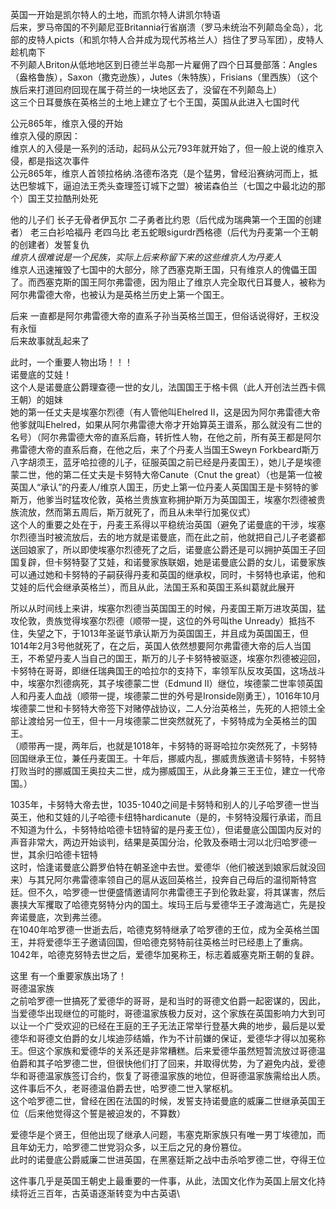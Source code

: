 英国一开始是凯尔特人的土地，而凯尔特人讲凯尔特语\
后来，罗马帝国的不列颠尼亚Britannia行省崩溃（罗马未统治不列颠岛全岛），北部的皮特人picts（和凯尔特人合并成为现代苏格兰人）挡住了罗马军团），皮特人趁机南下\
不列颠人Briton从低地地区到日德兰半岛那一片雇佣了四个日耳曼部落：Angles（盎格鲁族），Saxon（撒克逊族），Jutes（朱特族），Frisians（里西族）（这个族后来打道回府回现在属于荷兰的一块地区去了，没留在不列颠岛上）\
这三个日耳曼族在英格兰的土地上建立了七个王国，英国从此进入七国时代

公元865年，维京入侵的开始\
维京入侵的原因：\
维京人的入侵是一系列的活动，起码从公元793年就开始了，但一般上说的维京入侵，都是指这次事件\
公元865年，维京人首领拉格纳.洛德布洛克（是个猛男，曾经沿赛纳河而上，抵达巴黎城下，逼迫法王秃头查理签订城下之盟）被诺森伯兰（七国之中最北边的那个）国王艾拉酷刑处死

他的儿子们 长子无骨者伊瓦尔 二子勇者比约恩（后代成为瑞典第一个王国的创建者）  老三白衫哈福丹 老四乌比 老五蛇眼sigurdr西格德（后代为丹麦第一个王朝的创建者）发誓复仇\
*维京人很难说是一个民族，实际上后来称留下来的这些维京人为丹麦人*\
维京人迅速摧毁了七国中的大部分，除了西塞克斯王国，只有维京人的傀儡王国了。而西塞克斯的国王阿尔弗雷德，因为阻止了维京人完全取代日耳曼人，被称为阿尔弗雷德大帝，也被认为是英格兰历史上第一个国王。

后来 一直都是阿尔弗雷德大帝的直系子孙当英格兰国王，但俗话说得好，王权没有永恒\
后来故事就乱起来了

此时，一个重要人物出场！！！\
诺曼底的艾娃！\
这个人是诺曼底公爵理查德一世的女儿，法国国王于格卡佩（此人开创法兰西卡佩王朝）的姐妹\
她的第一任丈夫是埃塞尔烈德（有人管他叫Ehelred II，这是因为阿尔弗雷德大帝他爹就叫Ehelred，如果从阿尔弗雷德大帝才开始算英王谱系，那么就没有二世的名号）（阿尔弗雷德大帝的直系后裔，转折性人物，在他之前，所有英王都是阿尔弗雷德大帝的直系后裔，在他之后，来了个丹麦人当国王Sweyn Forkbeard斯万八字胡须王，蓝牙哈拉德的儿子，征服英国之前已经是丹麦国王），她儿子是埃德蒙二世，他的第二任丈夫是卡努特大帝Canute（Cnut the great）（也是第一位被英国人“承认”的丹麦人/维京人国王，历史上第一位丹麦人英国国王是卡努特的爹斯万，他爹当时猛攻伦敦，英格兰贵族宣称拥护斯万为英国国王，埃塞尔烈德被贵族流放，然而第五周后，斯万就死了，而且从未举行加冕仪式）\
这个人的重要之处在于，丹麦王系得以平稳统治英国（避免了诺曼底的干涉，埃塞尔烈德当时被流放后，去的地方就是诺曼底，而在此之前，他就把自己儿子老婆都送回娘家了，所以即使埃塞尔烈德死了之后，诺曼底公爵还是可以拥护英国王子回国复辟，但卡努特娶了艾娃，和诺曼家族联姻，她是诺曼底公爵的女儿，诺曼家族可以通过她和卡努特的子嗣获得丹麦和英国的继承权，同时，卡努特也承诺，他和艾娃的后代会继承英格兰），而且从此，法国王系和英国王系纠葛就此展开

所以从时间线上来讲，埃塞尔烈德当英国国王的时候，丹麦国王斯万进攻英国，猛攻伦敦，贵族觉得埃塞尔烈德（顺带一提，这位的外号叫the Unready）抵挡不住，失望之下，于1013年圣诞节承认斯万为英国国王，并且成为英国国王，但1014年2月3号他就死了，在之后，英国人依然想要阿尔弗雷德大帝的后人当国王，不希望丹麦人当自己的国王，斯万的儿子卡努特被驱逐，埃塞尔烈德被迎回，卡努特在哥哥，即继任瑞典国王的哈拉尔的支持下，率领军队反攻英国，这场战斗中，埃塞尔烈德病死，其子埃德蒙二世（Edmund II）继位，埃德蒙二世率领英国人和丹麦人血战（顺带一提，埃德蒙二世的外号是Ironside刚勇王），1016年10月埃德蒙二世和卡努特大帝签下对赌停战协议，二人分治英格兰，先死的人把领土全部让渡给另一位王，但十一月埃德蒙二世突然就死了，卡努特成为全英格兰的国王。\
（顺带再一提，两年后，也就是1018年，卡努特的哥哥哈拉尔突然死了，卡努特回国继承王位，兼任丹麦国王。十年后，挪威内乱，挪威贵族邀请卡努特，卡努特打败当时的挪威国王奥拉夫二世，成为挪威国王，从此身兼三王王位，建立一代帝国。）

1035年，卡努特大帝去世，1035-1040之间是卡努特和别人的儿子哈罗德一世当英王，他和艾娃的儿子哈德卡纽特hardicanute（是的，卡努特没履行承诺，而且不知道为什么，卡努特给哈德卡钮特留的是丹麦王位），但诺曼底公国国内反对的声音非常大，两边开始谈判，结果是英国分治，伦敦及泰晤士河以北归哈罗德一世，其余归哈德卡钮特\
这时，恰逢诺曼底公爵罗伯特在朝圣途中去世。爱德华（他们被送到娘家后就没回来）与其兄阿尔弗雷德率领自己的扈从返回英格兰，投奔自己母后的温彻斯特宫廷。但不久，哈罗德一世便盛情邀请阿尔弗雷德王子到伦敦赴宴，将其谋害，然后裹挟大军攫取了哈德克努特分内的国土。埃玛王后与爱德华王子渡海逃亡，先是投奔诺曼底，次到弗兰德。\
在1040年哈罗德一世逝去后，哈德克努特继承了哈罗德的王位，成为全英格兰国王，并将爱德华王子邀请回国，但哈德克努特前往英格兰时已经患上了重病。1042年，哈德克努特去世之后，爱德华加冕称王，标志着威塞克斯王朝的复辟。

这里 有一个重要家族出场了！\
哥德温家族\
之前哈罗德一世搞死了爱德华的哥哥，是和当时的哥德文伯爵一起密谋的，因此，当爱德华出现继位的可能时，哥德温家族极力反对，这个家族在英国影响力大到可以让一个广受欢迎的已经在王庭的王子无法正常举行登基大典的地步，最后是以爱德华和哥德文伯爵的女儿埃迪莎结婚，作为不计前嫌的保证，爱德华才得以加冕称王。但这个家族和爱德华的关系还是非常糟糕。后来爱德华虽然短暂流放过哥德温伯爵和其子哈罗德二世，但很快他们打了回来，并取得优势，为了避免内战，爱德华和哥德温家族签订合约，恢复了哥德温家族的地位，但哥德温家族需给出人质。这件事后不久，老哥德温伯爵去世，哈罗德二世入掌枢机。\
这个哈罗德二世，曾经在困在法国的时候，发誓支持诺曼底的威廉二世继承英国王位（后来他觉得这个誓是被迫发的，不算数）

爱德华是个贤王，但他出现了继承人问题，韦塞克斯家族只有唯一男丁埃德加，而且年幼无力，哈罗德二世党羽众多，以王后之兄的身份篡位。\
此时的诺曼底公爵威廉二世进英国，在黑塞廷斯之战中击杀哈罗德二世，夺得王位

这件事几乎是英国王朝史上最重要的一件事，从此，法国文化作为英国上层文化持续将近三百年，古英语逐渐转变为中古英语\
